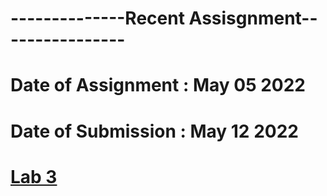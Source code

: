 # --------------Recent Assisgnment----------------
# Date of Assignment : May 05 2022
# Date of Submission : May 12 2022

# [Lab 3](https://github.com/dikshangurung/wt-lab-assignment/tree/main/Lab/Lab%203)
